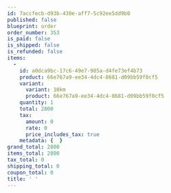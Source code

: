 ```yaml
---
id: 7accfecb-d93b-430e-aff7-5c92ee5dd9b0
published: false
blueprint: order
order_number: 353
is_paid: false
is_shipped: false
is_refunded: false
items:
  -
    id: a0dca9bc-17c6-49e7-985a-d4fe73ef4b73
    product: 66e767a9-ee34-4dc4-8681-d09bb59f0cf5
    variant:
      variant: 10km
      product: 66e767a9-ee34-4dc4-8681-d09bb59f0cf5
    quantity: 1
    total: 2800
    tax:
      amount: 0
      rate: 0
      price_includes_tax: true
    metadata: {  }
grand_total: 2800
items_total: 2800
tax_total: 0
shipping_total: 0
coupon_total: 0
title: ' '
---
```

